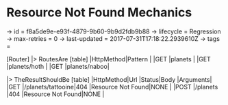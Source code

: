 # Resource Not Found Mechanics

-> id = f8a5de9e-e93f-4879-9b60-9b9d2fdb9b88
-> lifecycle = Regression
-> max-retries = 0
-> last-updated = 2017-07-31T17:18:22.2939610Z
-> tags = 

[Router]
|> RoutesAre
    [table]
    |HttpMethod|Pattern      |
    |GET       |planets      |
    |GET       |planets/hoth |
    |GET       |planets/naboo|

|> TheResultShouldBe
    [table]
    |HttpMethod|Url               |Status|Body              |Arguments|
    |GET       |/planets/tattooine|404   |Resource Not Found|NONE     |
    |POST      |/planets          |404   |Resource Not Found|NONE     |

~~~
